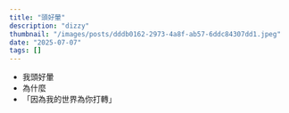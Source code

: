 ```yaml
---
title: "頭好暈"
description: "dizzy"
thumbnail: "/images/posts/dddb0162-2973-4a8f-ab57-6ddc84307dd1.jpeg"
date: "2025-07-07"
tags: []
---
```

- 我頭好暈
- 為什麼
- 「因為我的世界為你打轉」
